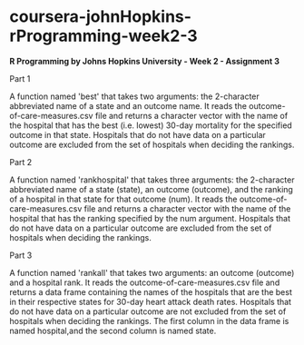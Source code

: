 # coursera-johnHopkins-rProgramming-week2-3
**R Programming by Johns Hopkins University - Week 2 - Assignment 3**

Part 1

A function named 'best' that takes two arguments: the 2-character abbreviated name of a state and an outcome name. It reads the outcome-of-care-measures.csv file and returns a character vector with the name of the hospital that has the best (i.e. lowest) 30-day mortality for the specified outcome in that state. Hospitals that do not have data on a particular outcome are excluded from the set of hospitals when deciding the rankings.

Part 2

A function named 'rankhospital' that takes three arguments: the 2-character abbreviated name of a state (state), an outcome (outcome), and the ranking of a hospital in that state for that outcome (num). It reads the outcome-of-care-measures.csv file and returns a character vector with the name of the hospital that has the ranking specified by the num argument. Hospitals that do not have data on a particular outcome are excluded from the set of hospitals when deciding the rankings.

Part 3

A function named 'rankall' that takes two arguments: an outcome (outcome) and a hospital rank. It reads the outcome-of-care-measures.csv file and returns a data frame containing the names of the hospitals that are the best in their respective states for 30-day heart attack death rates. Hospitals that do not have data on a particular outcome are not excluded from the set of hospitals when deciding the rankings. The first column in the data frame is named hospital,and the second column is named state.
